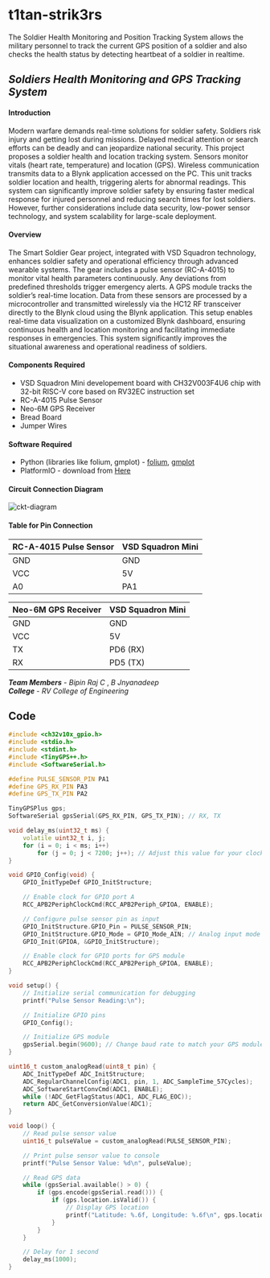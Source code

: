 # t1tan-strik3rs
The Soldier Health Monitoring and Position Tracking System allows the military personnel to track the current GPS position of a soldier and also checks the health status by detecting heartbeat of a soldier in realtime.


## **_Soldiers Health Monitoring and GPS Tracking System_**

#### **Introduction**

Modern warfare demands real-time solutions for soldier safety. Soldiers risk injury and getting lost during missions. Delayed medical attention or search efforts can be deadly and can jeopardize national security. This project proposes a soldier health and location tracking system. Sensors monitor vitals (heart rate, temperature) and location (GPS). Wireless communication transmits data to a Blynk application accessed on the PC. This unit tracks soldier location and health, triggering alerts for abnormal readings. This system can significantly improve soldier safety by ensuring faster medical response for injured personnel and reducing search times for lost soldiers. However, further considerations include data security, low-power sensor technology, and system scalability for large-scale deployment.

#### **Overview**

The Smart Soldier Gear project, integrated with VSD Squadron technology, enhances soldier safety and operational efficiency through advanced wearable systems. The gear includes a pulse sensor (RC-A-4015) to monitor vital health parameters continuously. Any deviations from predefined thresholds trigger emergency alerts. A GPS module tracks the soldier’s real-time location. Data from these sensors are processed by a microcontroller and transmitted wirelessly via the HC12 RF transceiver directly to the Blynk cloud using the Blynk application. This setup enables real-time data visualization on a customized Blynk dashboard, ensuring continuous health and location monitoring and facilitating immediate responses in emergencies. This system significantly improves the situational awareness and operational readiness of soldiers.

#### **Components Required**

- VSD Squadron Mini developement board with CH32V003F4U6 chip with 32-bit RISC-V core based on RV32EC instruction set
- RC-A-4015 Pulse Sensor
- Neo-6M GPS Receiver
- Bread Board
- Jumper Wires

#### **Software Required**

- Python (libraries like folium, gmplot) - [folium](https://pypi.org/project/folium/), [gmplot](https://pypi.org/project/gmplot/) 
- PlatformIO - download from [Here](https://platformio.org/platformio-ide)


#### **Circuit Connection Diagram**

![ckt-diagram](https://github.com/BipinRajC/t1tan-strik3rs/assets/112572356/b6ac5f6f-426d-4c1e-9256-e7cd57292ebc)


#### **Table for Pin Connection**

| RC-A-4015 Pulse Sensor | VSD Squadron Mini |
| ---------------------- | ----------------- |
| GND                    | GND               |
| VCC                    | 5V                |
| A0                     | PA1               |

| Neo-6M GPS Receiver | VSD Squadron Mini |
| ------------------- | ----------------- |
| GND                 | GND               |
| VCC                 | 5V                |
| TX                  | PD6 (RX)          |
| RX                  | PD5 (TX)          |

**_Team Members_** - _Bipin Raj C_ , _B Jnyanadeep_ <br>
**_College_** - _RV College of Engineering_ 

## Code

```cpp
#include <ch32v10x_gpio.h>
#include <stdio.h>
#include <stdint.h>
#include <TinyGPS++.h>
#include <SoftwareSerial.h>

#define PULSE_SENSOR_PIN PA1
#define GPS_RX_PIN PA3
#define GPS_TX_PIN PA2

TinyGPSPlus gps;
SoftwareSerial gpsSerial(GPS_RX_PIN, GPS_TX_PIN); // RX, TX

void delay_ms(uint32_t ms) {
    volatile uint32_t i, j;
    for (i = 0; i < ms; i++)
        for (j = 0; j < 7200; j++); // Adjust this value for your clock speed
}

void GPIO_Config(void) {
    GPIO_InitTypeDef GPIO_InitStructure;

    // Enable clock for GPIO port A
    RCC_APB2PeriphClockCmd(RCC_APB2Periph_GPIOA, ENABLE);

    // Configure pulse sensor pin as input
    GPIO_InitStructure.GPIO_Pin = PULSE_SENSOR_PIN;
    GPIO_InitStructure.GPIO_Mode = GPIO_Mode_AIN; // Analog input mode
    GPIO_Init(GPIOA, &GPIO_InitStructure);

    // Enable clock for GPIO ports for GPS module
    RCC_APB2PeriphClockCmd(RCC_APB2Periph_GPIOA, ENABLE);
}

void setup() {
    // Initialize serial communication for debugging
    printf("Pulse Sensor Reading:\n");

    // Initialize GPIO pins
    GPIO_Config();

    // Initialize GPS module
    gpsSerial.begin(9600); // Change baud rate to match your GPS module
}

uint16_t custom_analogRead(uint8_t pin) {
    ADC_InitTypeDef ADC_InitStructure;
    ADC_RegularChannelConfig(ADC1, pin, 1, ADC_SampleTime_57Cycles);
    ADC_SoftwareStartConvCmd(ADC1, ENABLE);
    while (!ADC_GetFlagStatus(ADC1, ADC_FLAG_EOC));
    return ADC_GetConversionValue(ADC1);
}

void loop() {
    // Read pulse sensor value
    uint16_t pulseValue = custom_analogRead(PULSE_SENSOR_PIN);

    // Print pulse sensor value to console
    printf("Pulse Sensor Value: %d\n", pulseValue);

    // Read GPS data
    while (gpsSerial.available() > 0) {
        if (gps.encode(gpsSerial.read())) {
            if (gps.location.isValid()) {
                // Display GPS location
                printf("Latitude: %.6f, Longitude: %.6f\n", gps.location.lat(), gps.location.lng());
            }
        }
    }

    // Delay for 1 second
    delay_ms(1000);
}




